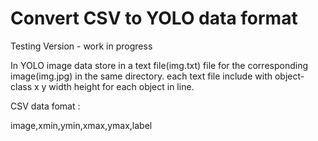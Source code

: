 # Convert CSV to YOLO data format 

Testing Version - work in progress 

In YOLO image data store in a text file(img.txt) file for the corresponding image(img.jpg) in the same directory.
each text file include with  object-class x y width height for each object in line. 


CSV data fomat :

image,xmin,ymin,xmax,ymax,label

